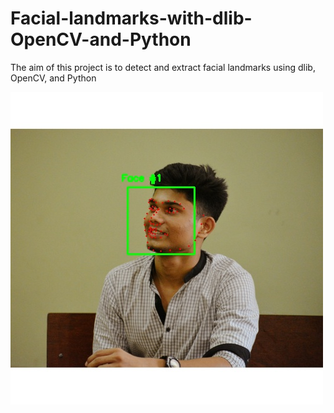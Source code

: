 # Facial-landmarks-with-dlib-OpenCV-and-Python
 The aim of this project is to detect and extract facial landmarks using dlib, OpenCV, and Python
 
![image](https://github.com/Rohit9403/Facial-landmarks-with-dlib-OpenCV-and-Python/blob/master/savedImage.jpg)
